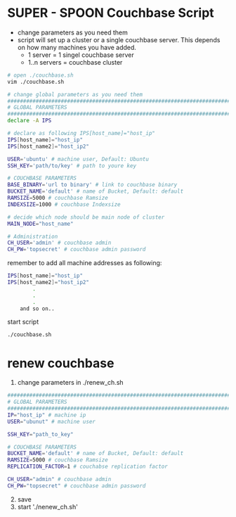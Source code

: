 # SUPER - SPOON Couchbase Script
- change parameters as you need them
- script will set up a cluster or a single couchbase server. This depends on 
how many machines you have added.
    - 1 server = 1 singel couchbase server
    - 1..n servers = couchbase cluster
```bash
# open ./couchbase.sh
vim ./couchbase.sh

# change global parameters as you need them
###############################################################################
# GLOBAL PARAMETERS
###############################################################################
declare -A IPS

# declare as following IPS[host_name]="host_ip"
IPS[host_name]="host_ip"
IPS[host_name2]="host_ip2"

USER='ubuntu' # machine user, Default: Ubuntu
SSH_KEY='path/to/key' # path to youre key

# COUCHBASE PARAMETERS
BASE_BINARY='url to binary' # link to couchbase binary
BUCKET_NAME='default' # name of Bucket, Default: default
RAMSIZE=5000 # couchbase Ramsize
INDEXSIZE=1000 # couchbase Indexsize

# decide which node should be main node of cluster
MAIN_NODE="host_name"

# Administration
CH_USER='admin' # couchbase admin
CH_PW='topsecret' # couchbase admin password

```
remember to add all machine addresses as following:
```bash
IPS[host_name]="host_ip"
IPS[host_name2]="host_ip2"
        .
        .
        .
    and so on..
```
start script
```bash
./couchbase.sh
```
# renew couchbase
1. change parameters in ./renew_ch.sh
```bash
###############################################################################
# GLOBAL PARAMETERS
###############################################################################
IP="host_ip" # machine ip
USER="ubunut" # machine user

SSH_KEY="path_to_key"

# COUCHBASE PARAMETERS
BUCKET_NAME='default' # name of Bucket, Default: default
RAMSIZE=5000 # couchbase Ramsize
REPLICATION_FACTOR=1 # couchabse replication factor

CH_USER="admin" # couchbase admin
CH_PW="topsecret" # couchbase admin password

```
2. save
3. start './nenew_ch.sh'
